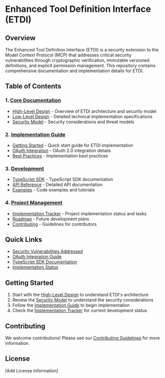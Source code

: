 # Enhanced Tool Definition Interface (ETDI)

## Overview

The Enhanced Tool Definition Interface (ETDI) is a security extension to the Model Context Protocol (MCP) that addresses critical security vulnerabilities through cryptographic verification, immutable versioned definitions, and explicit permission management. This repository contains comprehensive documentation and implementation details for ETDI.

## Table of Contents

### 1. [Core Documentation](docs/core/README.md)
- [High-Level Design](docs/core/hld.md) - Overview of ETDI architecture and security model
- [Low-Level Design](docs/core/lld.md) - Detailed technical implementation specifications
- [Security Model](docs/core/security.md) - Security considerations and threat models

### 2. [Implementation Guide](docs/implementation/README.md)
- [Getting Started](docs/implementation/getting-started.md) - Quick start guide for ETDI implementation
- [OAuth Integration](docs/implementation/oauth-integration.md) - OAuth 2.0 integration details
- [Best Practices](docs/implementation/best-practices.md) - Implementation best practices

### 3. [Development](docs/development/README.md)
- [TypeScript SDK](docs/development/typescript-sdk.md) - TypeScript SDK documentation
- [API Reference](docs/development/api-reference.md) - Detailed API documentation
- [Examples](docs/development/examples.md) - Code examples and tutorials

### 4. [Project Management](docs/project/README.md)
- [Implementation Tracker](docs/project/effort-tracker.md) - Project implementation status and tasks
- [Roadmap](docs/project/roadmap.md) - Future development plans
- [Contributing](docs/project/contributing.md) - Guidelines for contributors

## Quick Links

- [Security Vulnerabilities Addressed](docs/core/security.md#security-vulnerabilities)
- [OAuth Integration Guide](docs/implementation/oauth-integration.md)
- [TypeScript SDK Documentation](docs/development/typescript-sdk.md)
- [Implementation Status](docs/project/effort-tracker.md)

## Getting Started

1. Start with the [High-Level Design](docs/core/hld.md) to understand ETDI's architecture
2. Review the [Security Model](docs/core/security.md) to understand the security considerations
3. Follow the [Implementation Guide](docs/implementation/getting-started.md) to begin implementation
4. Check the [Implementation Tracker](docs/project/effort-tracker.md) for current development status

## Contributing

We welcome contributions! Please see our [Contributing Guidelines](docs/project/contributing.md) for more information.

## License

[Add License Information]
